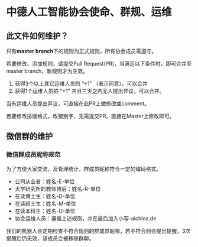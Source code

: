 # 中德人工智能协会使命、群规、运维

## 此文件如何维护？

只有**master branch**下的规则为正式规则，所有协会成员需遵守。

若要修改、添加规则，请提交Pull Request(PR)，当满足以下条件时，即可合并至master branch，新规则才为生效。
1. 获得3个以上其它运维人员的 “+1” （表示同意），可以合并
2. 获得1个运维人员的 “+1” 并且三天之内无人提出异议，可以合并。

当有运维人员提出异议，可直接在此PR上做修改或comment。

若要修改排版格式，改错别字，无需提交PR，直接在Master上修改即可。


## 微信群的维护

### 微信群成员昵称规范

为了方便大家交流，及管理统计，群成员昵称符合一定的编码格式。

- 公司从业者：姓名-E-单位
- 大学研究所的教师博后：姓名-R-单位
- 在读博士生：姓名-D-单位
- 在读硕士生：姓名-M-单位
- 在读本科生：姓名-U-单位
- 协会运维人员：遵循上述规则，并在最后加入小写-aichina.de

我们的机器人会定期检查不符合规则的群成员昵称，若不符合则会提出提醒，3次提醒后仍无效，该成员会被移除群聊。
